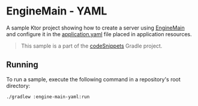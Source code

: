 # EngineMain - YAML

A sample Ktor project showing how to create a server using [EngineMain](https://ktor.io/docs/create-server.html#engine-main) and configure it in the [application.yaml](src/main/resources/application.yaml) file placed in application resources.
> This sample is a part of the [codeSnippets](../../README.md) Gradle project.

## Running

To run a sample, execute the following command in a repository's root directory:
```bash
./gradlew :engine-main-yaml:run
```
